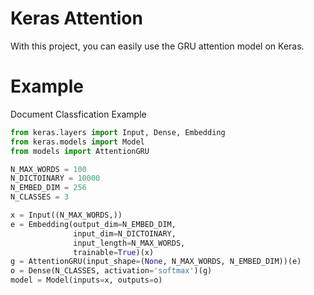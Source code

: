 # Keras Attention
With this project, you can easily use the GRU attention model on Keras.

# Example

Document Classfication Example

```python
from keras.layers import Input, Dense, Embedding
from keras.models import Model
from models import AttentionGRU

N_MAX_WORDS = 100
N_DICTOINARY = 10000
N_EMBED_DIM = 256
N_CLASSES = 3

x = Input((N_MAX_WORDS,))
e = Embedding(output_dim=N_EMBED_DIM,
              input_dim=N_DICTOINARY,
              input_length=N_MAX_WORDS,
              trainable=True)(x)
g = AttentionGRU(input_shape=(None, N_MAX_WORDS, N_EMBED_DIM))(e)
o = Dense(N_CLASSES, activation='softmax')(g)
model = Model(inputs=x, outputs=o)
```